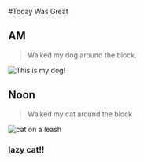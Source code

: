 #Today Was Great

## **AM**

> Walked my dog around the block.

![This is my dog!](https://cdn1-www.dogtime.com/assets/uploads/gallery/australian-cattle-dog-dog-breed-pictures/7-sidestanding.jpg)

## **Noon**

>Walked my cat around the block

![cat on a leash](https://bloximages.newyork1.vip.townnews.com/gazette.com/content/tncms/assets/v3/editorial/1/9e/19e35f7c-7acb-54b4-b1cd-c8a4dc520e63/5b39b1e4d41cf.image.jpg?resize=438%2C327)
### lazy cat!!
